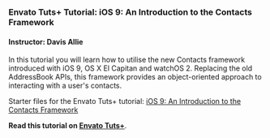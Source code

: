 ### Envato Tuts+ Tutorial: iOS 9: An Introduction to the Contacts Framework

#### Instructor: Davis Allie

In this tutorial you will learn how to utilise the new Contacts framework introduced with iOS 9, OS X El Capitan and watchOS 2. Replacing the old AddressBook APIs, this framework provides an object-oriented approach to interacting with a user's contacts.

Starter files for the Envato Tuts+ tutorial: [iOS 9: An Introduction to the Contacts Framework](http://code.tutsplus.com/tutorials/introducing-the-new-contacts-framework--cms-25599)

**Read this tutorial on [Envato Tuts+](https://code.tutsplus.com)**.
